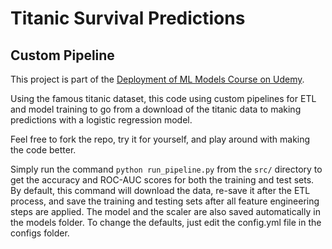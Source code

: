 # Titanic Survival Predictions
## Custom Pipeline

This project is part of the [Deployment of ML Models Course on Udemy](https://www.udemy.com/course/deployment-of-machine-learning-models/).  

Using the famous titanic dataset, this code using custom pipelines for ETL and model training to go from a download of the titanic data to making predictions with a logistic regression model.

Feel free to fork the repo, try it for yourself, and play around with making the code better.  

Simply run the command ```python run_pipeline.py``` from the ```src/``` directory to get the accuracy and ROC-AUC scores for both the training and test sets.  By default, this command will download the data, re-save it after the ETL process, and save the training and testing sets after all feature engineering steps are applied.  The model and the scaler are also saved automatically in the models folder.  To change the defaults, just edit the config.yml file in the configs folder.

